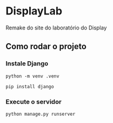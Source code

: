 # DisplayLab
Remake do site do laboratório do Display






## Como rodar o projeto
### Instale Django
`python -m venv .venv`

`pip install django`

### Execute o servidor
`python manage.py runserver`
